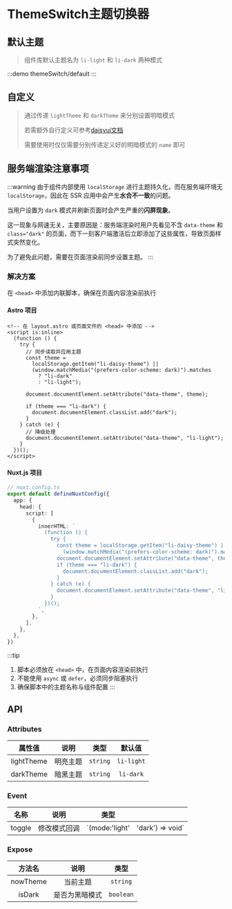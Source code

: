 # ThemeSwitch主题切换器

## 默认主题

> 组件库默认主题名为 `li-light` 和 `li-dark` 两种模式

:::demo themeSwitch/default
:::

## 自定义

> 通过传递 `lightTheme` 和 `darkTheme` 来分别设置明暗模式
>
> 若需额外自行定义可参考[daisyui文档](https://daisyui.com/docs/themes/)
>
> 需要使用时仅仅需要分别传递定义好的明暗模式的 `name` 即可

## 服务端渲染注意事项

:::warning
由于组件内部使用 `localStorage` 进行主题持久化，而在服务端环境无 `localStorage`，因此在 SSR 应用中会产生**水合不一致**的问题。

当用户设置为 `dark` 模式并刷新页面时会产生严重的**闪屏现象**。

这一现象与网速无关，主要原因是：服务端渲染时用户先看见不含 `data-theme` 和 `class="dark"` 的页面，而下一刻客户端激活后立即添加了这些属性，导致页面样式突然变化。

为了避免此问题，需要在页面渲染前同步设置主题。
:::

### 解决方案

在 `<head>` 中添加内联脚本，确保在页面内容渲染前执行

#### Astro 项目

```astro
<!-- 在 layout.astro 或页面文件的 <head> 中添加 -->
<script is:inline>
  (function () {
    try {
      // 同步读取并应用主题
      const theme =
        localStorage.getItem("li-daisy-theme") ||
        (window.matchMedia("(prefers-color-scheme: dark)").matches
          ? "li-dark"
          : "li-light");

      document.documentElement.setAttribute("data-theme", theme);

      if (theme === "li-dark") {
        document.documentElement.classList.add("dark");
      }
    } catch (e) {
      // 降级处理
      document.documentElement.setAttribute("data-theme", "li-light");
    }
  })();
</script>
```

#### Nuxt.js 项目

```typescript
// nuxt.config.ts
export default defineNuxtConfig({
  app: {
    head: {
      script: [
        {
          innerHTML: `
            (function () {
              try {
                const theme = localStorage.getItem("li-daisy-theme") || 
                  (window.matchMedia("(prefers-color-scheme: dark)").matches ? "li-dark" : "li-light");
                document.documentElement.setAttribute("data-theme", theme);
                if (theme === "li-dark") {
                  document.documentElement.classList.add("dark");
                }
              } catch (e) {
                document.documentElement.setAttribute("data-theme", "li-light");
              }
            })();
          `,
        },
      ],
    },
  },
})
```

:::tip

1. 脚本必须放在 `<head>` 中，在页面内容渲染前执行
2. 不能使用 `async` 或 `defer`，必须同步阻塞执行
3. 确保脚本中的主题名称与组件配置
   :::

## API

### Attributes

|   属性值   |   说明   |   类型   |   默认值   |
| :--------: | :------: | :------: | :--------: |
| lightTheme | 明亮主题 | `string` | `li-light` |
| darkTheme  | 暗黑主题 | `string` | `li-dark`  |

### Event

|  名称  |     说明     |      类型      |                  |
| :----: | :----------: | :------------: | ---------------- |
| toggle | 修改模式回调 | `(mode:'light' | 'dark') => void` |

### Expose

|  方法名  |      说明      |   类型    |
| :------: | :------------: | :-------: |
| nowTheme |    当前主题    | `string`  |
|  isDark  | 是否为黑暗模式 | `boolean` |
